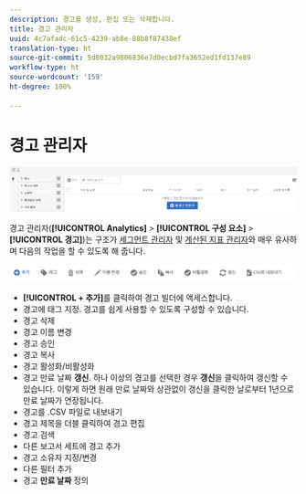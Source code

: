 ```yaml
---
description: 경고를 생성, 편집 또는 삭제합니다.
title: 경고 관리자
uuid: 4c7afadc-61c5-4239-ab8e-88b8f87438ef
translation-type: ht
source-git-commit: 5d8032a9806836e7d0ecbd7fa3652ed1fd137e89
workflow-type: ht
source-wordcount: '159'
ht-degree: 100%

---
```



# 경고 관리자

![](assets/alert-manager.png)

경고 관리자(**[!UICONTROL Analytics]** > **[!UICONTROL 구성 요소]** > **[!UICONTROL 경고]**)는 구조가 [세그먼트 관리자](https://docs.adobe.com/content/help/ko-KR/analytics/components/segmentation/segmentation-workflow/seg-manage.html) 및 [계산된 지표 관리자](https://docs.adobe.com/content/help/ko-KR/analytics/components/calculated-metrics/calcmetric-workflow/cm-manager.html)와 매우 유사하며 다음의 작업을 할 수 있도록 해 줍니다.

![](assets/alert-manager-tasks.png)

* **[!UICONTROL + 추가]**&#x200B;를 클릭하여 경고 빌더에 액세스합니다.
* 경고에 태그 지정. 경고를 쉽게 사용할 수 있도록 구성할 수 있습니다.
* 경고 삭제
* 경고 이름 변경
* 경고 승인
* 경고 복사
* 경고 활성화/비활성화
* 경고 만료 날짜 **갱신**. 하나 이상의 경고를 선택한 경우 **갱신**&#x200B;을 클릭하여 갱신할 수 있습니다. 이렇게 하면 원래 만료 날짜와 상관없이 갱신을 클릭한 날로부터 1년으로 만료 날짜가 연장됩니다.
* 경고를 .CSV 파일로 내보내기
* 경고 제목을 더블 클릭하여 경고 편집
* 경고 검색
* 다른 보고서 세트에 경고 추가
* 경고 소유자 지정/변경
* 다른 필터 추가
* 경고 **만료 날짜** 정의

